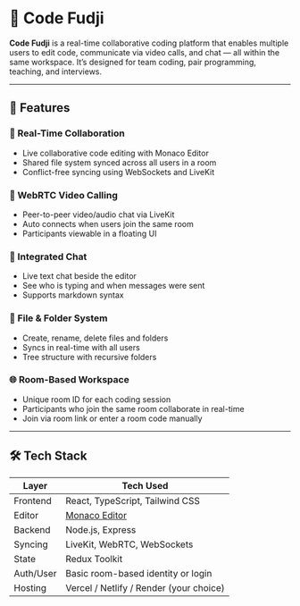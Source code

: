 # 🧠 Code Fudji

**Code Fudji** is a real-time collaborative coding platform that enables multiple users to edit code, communicate via video calls, and chat — all within the same workspace. It’s designed for team coding, pair programming, teaching, and interviews.



---

## 🚀 Features

### 🧩 Real-Time Collaboration
- Live collaborative code editing with Monaco Editor
- Shared file system synced across all users in a room
- Conflict-free syncing using WebSockets and LiveKit

### 🎥 WebRTC Video Calling
- Peer-to-peer video/audio chat via LiveKit
- Auto connects when users join the same room
- Participants viewable in a floating UI

### 💬 Integrated Chat
- Live text chat beside the editor
- See who is typing and when messages were sent
- Supports markdown syntax

### 📁 File & Folder System
- Create, rename, delete files and folders
- Syncs in real-time with all users
- Tree structure with recursive folders

### 🌐 Room-Based Workspace
- Unique room ID for each coding session
- Participants who join the same room collaborate in real-time
- Join via room link or enter a room code manually

---

## 🛠 Tech Stack

| Layer     | Tech Used                              |
|-----------|----------------------------------------|
| Frontend  | React, TypeScript, Tailwind CSS        |
| Editor    | [Monaco Editor](https://microsoft.github.io/monaco-editor/) |
| Backend   | Node.js, Express                       |
| Syncing   | LiveKit, WebRTC, WebSockets            |
| State     | Redux Toolkit                          |
| Auth/User | Basic room-based identity or login     |
| Hosting   | Vercel / Netlify / Render (your choice) |




